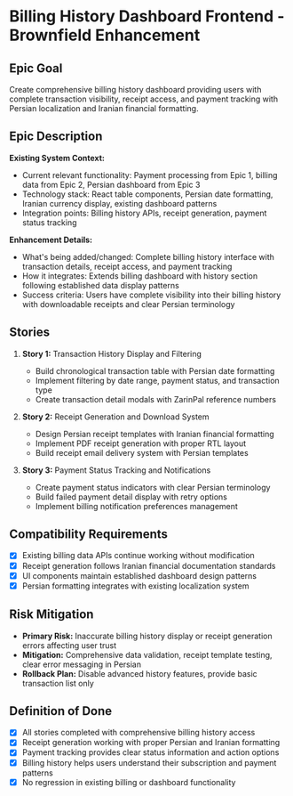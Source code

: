 # Billing History Dashboard Frontend - Brownfield Enhancement

## Epic Goal

Create comprehensive billing history dashboard providing users with complete transaction visibility, receipt access, and payment tracking with Persian localization and Iranian financial formatting.

## Epic Description

**Existing System Context:**
- Current relevant functionality: Payment processing from Epic 1, billing data from Epic 2, Persian dashboard from Epic 3
- Technology stack: React table components, Persian date formatting, Iranian currency display, existing dashboard patterns
- Integration points: Billing history APIs, receipt generation, payment status tracking

**Enhancement Details:**
- What's being added/changed: Complete billing history interface with transaction details, receipt access, and payment tracking
- How it integrates: Extends billing dashboard with history section following established data display patterns
- Success criteria: Users have complete visibility into their billing history with downloadable receipts and clear Persian terminology

## Stories

1. **Story 1:** Transaction History Display and Filtering
   - Build chronological transaction table with Persian date formatting
   - Implement filtering by date range, payment status, and transaction type
   - Create transaction detail modals with ZarinPal reference numbers

2. **Story 2:** Receipt Generation and Download System
   - Design Persian receipt templates with Iranian financial formatting
   - Implement PDF receipt generation with proper RTL layout
   - Build receipt email delivery system with Persian templates

3. **Story 3:** Payment Status Tracking and Notifications
   - Create payment status indicators with clear Persian terminology
   - Build failed payment detail display with retry options
   - Implement billing notification preferences management

## Compatibility Requirements

- [x] Existing billing data APIs continue working without modification
- [x] Receipt generation follows Iranian financial documentation standards
- [x] UI components maintain established dashboard design patterns
- [x] Persian formatting integrates with existing localization system

## Risk Mitigation

- **Primary Risk:** Inaccurate billing history display or receipt generation errors affecting user trust
- **Mitigation:** Comprehensive data validation, receipt template testing, clear error messaging in Persian
- **Rollback Plan:** Disable advanced history features, provide basic transaction list only

## Definition of Done

- [x] All stories completed with comprehensive billing history access
- [x] Receipt generation working with proper Persian and Iranian formatting
- [x] Payment tracking provides clear status information and action options
- [x] Billing history helps users understand their subscription and payment patterns
- [x] No regression in existing billing or dashboard functionality